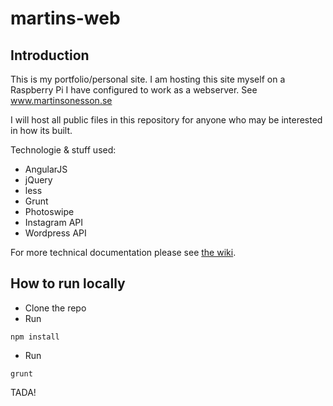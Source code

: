 martins-web
==========

## Introduction

This is my portfolio/personal site. I am hosting this site myself on a Raspberry Pi I have configured to work as a webserver. See www.martinsonesson.se

I will host all public files in this repository for anyone who may be interested in how its built.

Technologie & stuff used:

+ AngularJS
+ jQuery
+ less
+ Grunt
+ Photoswipe
+ Instagram API
+ Wordpress API

For more technical documentation please see [the wiki](https://github.com/ToWelie89/martinsweb/wiki).

## How to run locally

- Clone the repo
- Run

```
npm install
```

- Run

```
grunt
```

TADA!
